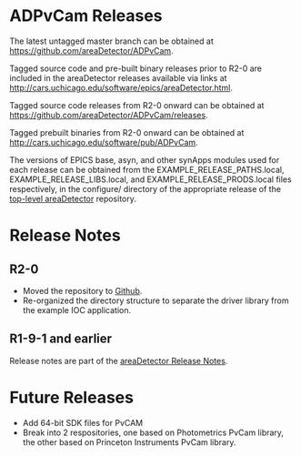 ADPvCam Releases
====================

The latest untagged master branch can be obtained at
https://github.com/areaDetector/ADPvCam.

Tagged source code and pre-built binary releases prior to R2-0 are included
in the areaDetector releases available via links at
http://cars.uchicago.edu/software/epics/areaDetector.html.

Tagged source code releases from R2-0 onward can be obtained at 
https://github.com/areaDetector/ADPvCam/releases.

Tagged prebuilt binaries from R2-0 onward can be obtained at
http://cars.uchicago.edu/software/pub/ADPvCam.

The versions of EPICS base, asyn, and other synApps modules used for each release can be obtained from 
the EXAMPLE_RELEASE_PATHS.local, EXAMPLE_RELEASE_LIBS.local, and EXAMPLE_RELEASE_PRODS.local
files respectively, in the configure/ directory of the appropriate release of the 
[top-level areaDetector](https://github.com/areaDetector/areaDetector) repository.


Release Notes
=============

R2-0
----
* Moved the repository to [Github](https://github.com/areaDetector/ADPvCam).
* Re-organized the directory structure to separate the driver library from the example IOC application.


R1-9-1 and earlier
------------------
Release notes are part of the
[areaDetector Release Notes](http://cars.uchicago.edu/software/epics/areaDetectorReleaseNotes.html).

Future Releases
===============
* Add 64-bit SDK files for PvCAM
* Break into 2 respositories, one based on Photometrics PvCam library, 
  the other based on Princeton Instruments PvCam library.
